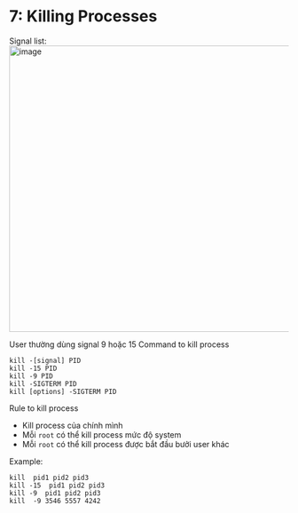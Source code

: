 # 7: Killing Processes

Signal list:
<img width="516" alt="image" src="https://user-images.githubusercontent.com/54473576/220282044-917127e9-0e6f-4bda-b4d4-7eac855b81ba.png">

User thường dùng signal 9 hoặc 15
Command to kill process

```
kill -[signal] PID
kill -15 PID
kill -9 PID
kill -SIGTERM PID
kill [options] -SIGTERM PID
```

Rule to kill process

- Kill process của chính mình
- Mỗi `root` có thể kill process mức độ system
- Mỗi `root` có thể kill process được bắt đầu bưởi user khác

Example:

```
kill  pid1 pid2 pid3
kill -15  pid1 pid2 pid3
kill -9  pid1 pid2 pid3
kill  -9 3546 5557 4242
```
